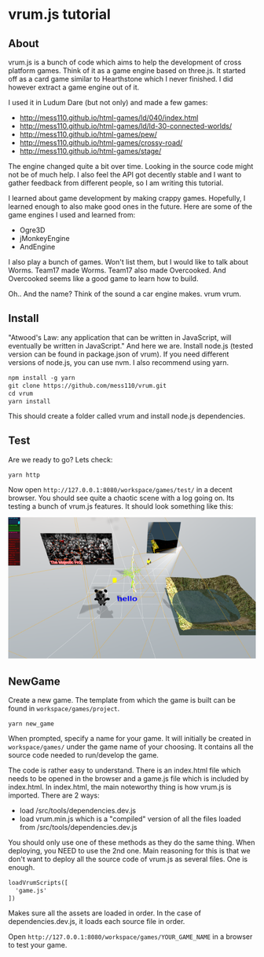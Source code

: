 # vrum.js tutorial

## About

vrum.js is a bunch of code which aims to help the development of cross platform
games. Think of it as a game engine based on three.js. It started off as a card game
similar to Hearthstone which I never finished. I did however extract a game
engine out of it.

I used it in Ludum Dare (but not only) and made a few games:

* http://mess110.github.io/html-games/ld/040/index.html
* http://mess110.github.io/html-games/ld/ld-30-connected-worlds/
* http://mess110.github.io/html-games/pew/
* http://mess110.github.io/html-games/crossy-road/
* http://mess110.github.io/html-games/stage/

The engine changed quite a bit over time. Looking in the source code might not be
of much help. I also feel the API got decently stable and I want to gather feedback
from different people, so I am writing this tutorial.

I learned about game development by making crappy games. Hopefully, I learned
enough to also make good ones in the future. Here are some of the game engines
I used and learned from:

* Ogre3D
* jMonkeyEngine
* AndEngine

I also play a bunch of games. Won't list them, but I would like to talk about
Worms. Team17 made Worms. Team17 also made Overcooked. And Overcooked seems like
a good game to learn how to build.

Oh.. And the name? Think of the sound a car engine makes. vrum vrum.

## Install

"Atwood's Law: any application that can be written in JavaScript, will eventually
be written in JavaScript." And here we are. Install node.js (tested version can
be found in package.json of vrum). If you need different versions of node.js, you
can use nvm. I also recommend using yarn.

```
npm install -g yarn
git clone https://github.com/mess110/vrum.git
cd vrum
yarn install
```

This should create a folder called vrum and install node.js dependencies.

## Test

Are we ready to go? Lets check:

```
yarn http
```

Now open `http://127.0.0.1:8080/workspace/games/test/` in a decent browser.
You should see quite a chaotic scene with a log going on. Its testing a bunch
of vrum.js features. It should look something like this:

![should look like](/workspace/games/project/vrum.png)

## NewGame

Create a new game. The template from which the game is built can be found in
`workspace/games/project`.

```
yarn new_game
```

When prompted, specify a name for your game. It will initially be created in
`workspace/games/` under the game name of your choosing. It contains all the
source code needed to run/develop the game.

The code is rather easy to understand. There is an index.html file which needs
to be opened in the browser and a game.js file which is included by index.html.
In index.html, the main noteworthy thing is how vrum.js is imported.
There are 2 ways:

* load /src/tools/dependencies.dev.js
* load vrum.min.js which is a "compiled" version of all the files loaded from
/src/tools/dependencies.dev.js

You should only use one of these methods as they do the same thing. When
deploying, you NEED to use the 2nd one. Main reasoning for this is that we
don't want to deploy all the source code of vrum.js as several files.
One is enough.

```
loadVrumScripts([
  'game.js'
])
```

Makes sure all the assets are loaded in order. In the case of
dependencies.dev.js, it loads each source file in order.

Open `http://127.0.0.1:8080/workspace/games/YOUR_GAME_NAME` in a browser to
test your game.
